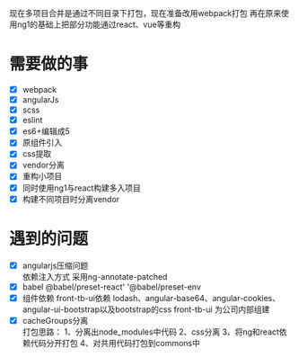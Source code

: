 
现在多项目合并是通过不同目录下打包，现在准备改用webpack打包
再在原来使用ng1的基础上把部分功能通过react、vue等重构
# 需要做的事
- [x] webpack
- [x] angularJs
- [x] scss
- [x] eslint
- [x] es6+编辑成5
- [x] 原组件引入
- [x] css提取
- [x] vendor分离
- [x] 重构小项目
- [x] 同时使用ng1与react构建多入项目
- [x] 构建不同项目时分离vendor

# 遇到的问题
- [x] angularjs压缩问题  
    依赖注入方式 采用ng-annotate-patched
- [x] babel
    @babel/preset-react' '@babel/preset-env
- [x] 组件依赖
    front-tb-ui依赖 lodash、angular-base64、angular-cookies、angular-ui-bootstrap以及bootstrap的css
    front-tb-ui 为公司内部组建
- [x] cacheGroups分离  
    打包思路：
        1、分离出node_modules中代码
        2、css分离
        3、将ng和react依赖代码分开打包
        4、对共用代码打包到commons中